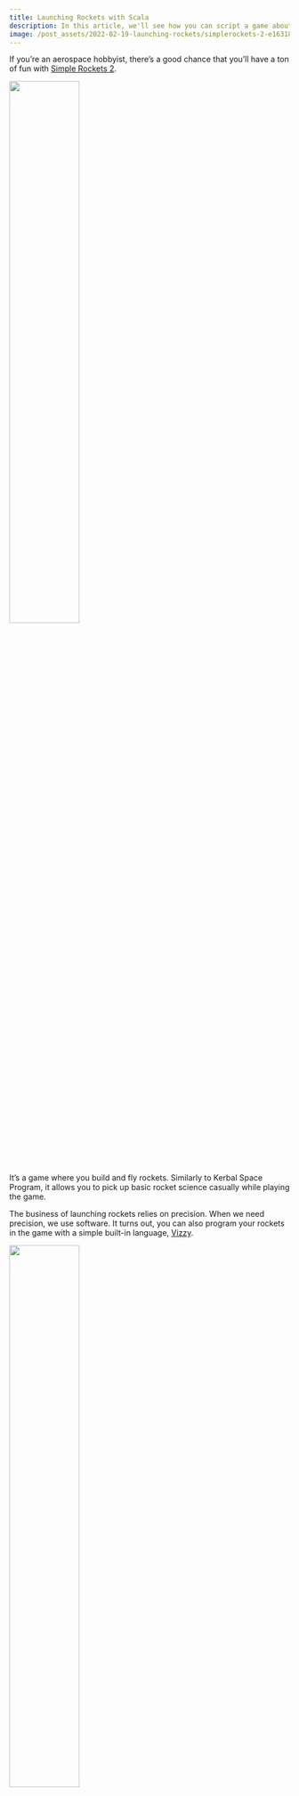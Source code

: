 ```yaml
---
title: Launching Rockets with Scala
description: In this article, we'll see how you can script a game about rockets in Scala
image: /post_assets/2022-02-19-launching-rockets/simplerockets-2-e1631817494638.jpg
---
```


If you’re an aerospace hobbyist, there’s a good chance that you’ll have a ton of fun with [Simple Rockets 2](https://www.simplerockets.com/).

<a href="/post_assets/2022-02-19-launching-rockets/simplerockets-2-e1631817494638.jpg" target="_blank"><img src="/post_assets/2022-02-19-launching-rockets/simplerockets-2-e1631817494638.jpg" width="50%"/></a>

It’s a game where you build and fly rockets. Similarly to Kerbal Space Program, it allows you to pick up basic rocket science casually while playing the game.

The business of launching rockets relies on precision. When we need precision, we use software. It turns out, you can also program your rockets in the game with a simple built-in language, [Vizzy](https://www.simplerockets.com/Blog/View/120034/Vizzy).

<a href="/post_assets/2022-02-19-launching-rockets/CleanShot%202022-02-19%20at%2012.49.10@2x.png" target="_blank"><img src="/post_assets/2022-02-19-launching-rockets/CleanShot%202022-02-19%20at%2012.49.10@2x.png" width="50%"/></a>

It’s a visual language with which you need to drag-and-drop all the language constructs or variables in proper slots to use them. Much more tedious and quite a bit slower than typing. Not anymore – meet DSL based on Scala 3 to do just that! You can run the below code from a new [Scala CLI](https://scala-cli.virtuslab.org/) file using the `scala-cli Program.sc` syntax (extension must be `sc`), assuming you have Simple Rockets 2 installed – no other setup is necessary!

```scala
//> using scala "3.1.1"
import $dep.`com.akmetiuk::simple-rockets-compiler:0.1.1`, rocketscompiler.{ *, given }

program("Simple Launch") {
  // Countdown
  for i <- 5 to 1 by -1 do
    displayText(s"T-$i")
    waitSeconds(1)
  displayText("LAUNCH")

  // Launch sequence
  activateStage() // Start the engine
  Throttle := 1   // Set engine power to 100%
  Pitch := 30     // Tilt the rocket so that it is 30 degrees to the surface
  Heading := 180  // Fly south
}
```

The above sequence compiles to the following Vizzy code that you can load into your rocket following the [usage instructions](https://github.com/anatoliykmetyuk/simple-rockets-compiler/blob/119b9e0d480a0f363ca66892df7a9681297ca58d/README.md#usage):

<a href="/post_assets/2022-02-19-launching-rockets/CleanShot%202022-02-19%20at%2013.15.16@2x.png" target="_blank"><img src="/post_assets/2022-02-19-launching-rockets/CleanShot%202022-02-19%20at%2013.15.16@2x.png" width="50%"/></a>

With that, we have all the programming tools needed to plan our voyage to the orbit.

# How does orbit work?
To reach orbit, you need to go sufficiently high and then sufficiently fast in parallel with the planet's surface.

<a href="/post_assets/2022-02-19-launching-rockets/AA0C91B1-A17E-47B0-9665-F9AF41878ACD.jpeg" target="_blank"><img src="/post_assets/2022-02-19-launching-rockets/AA0C91B1-A17E-47B0-9665-F9AF41878ACD.jpeg" width="50%"/></a>

Here’s an intuition on how it works. The planet is round, so as you go to the side, the distance from you to planet will increase due to planet's curvature. In other words, you will gain altitude from moving to the side.

<a href="/post_assets/2022-02-19-launching-rockets/B2B87D7E-D625-4060-B4C1-1A88F6E1DAD1.jpeg" target="_blank"><img src="/post_assets/2022-02-19-launching-rockets/B2B87D7E-D625-4060-B4C1-1A88F6E1DAD1.jpeg" width="50%"/></a>

Gravity matters though. The planet will pull you back with its gravity as you move to the side. So, you will also be losing altitude to gravity.

<a href="/post_assets/2022-02-19-launching-rockets/A27EFFA2-F391-4F95-A1DA-D1191DA390C0.jpeg" target="_blank"><img src="/post_assets/2022-02-19-launching-rockets/A27EFFA2-F391-4F95-A1DA-D1191DA390C0.jpeg" width="50%"/></a>

However, if you get your speed of movement in parallel with the planet (i.e. horizontal speed) just right, you can compensate the altitude loss due to gravity by altitude gain due to the horizontal movement over the planet’s curvature. When the two perfectly compensate each other, the net change in altitude is zero, and you stay above Earth indefinitely – that is orbit.

# The Flight Plan
A trajectory from take-off to orbit looks something like this:
<a href="/post_assets/2022-02-19-launching-rockets/574C143A-13DC-4533-8E71-C644A87C691C.jpeg" target="_blank"><img src="/post_assets/2022-02-19-launching-rockets/574C143A-13DC-4533-8E71-C644A87C691C.jpeg" width="50%"/></a>

First, the rocket flies straight up as fast as possible – trying to escape the lower dense atmosphere which causes a lot of drag and therefore is hard to fly through. Once it is high enough, it starts to slowly turn to the side to build the horizontal speed.

During the first stage of the flight, the rocket is not trying to reach orbit just yet. The objective is merely to escape the atmosphere. And so the most important thing about the trajectory is its highest point above the planet surface:
<a href="/post_assets/2022-02-19-launching-rockets/3C9D58A6-43C8-4E36-855B-CD4574E4C183.jpeg" target="_blank"><img src="/post_assets/2022-02-19-launching-rockets/3C9D58A6-43C8-4E36-855B-CD4574E4C183.jpeg" width="50%"/></a>

This point is called *Apoapsis*. When trying to reach orbit, you want this point above your planet’s atmosphere. If any point of your orbit intersects the atmosphere, the spacecraft will be losing speed due to drag until it is unable to maintain orbit.

The rocket rises its apoapsis by firing its engines and accelerating upwards. When the apoapsis becomes sufficiently high above the atmosphere, the rocket shuts down its engines.

## Staying in Space
First objective, escaping the atmosphere, being achieved, the next objective is not to fall back into it. In other words, this trajectory:

<a href="/post_assets/2022-02-19-launching-rockets/8F4DD12A-638A-4344-915D-606A8DEFEECF.jpeg" target="_blank"><img src="/post_assets/2022-02-19-launching-rockets/8F4DD12A-638A-4344-915D-606A8DEFEECF.jpeg" width="50%"/></a>

needs to become this:

<a href="/post_assets/2022-02-19-launching-rockets/3DF34915-0704-4B6E-A201-BAB12E55DC5A.jpeg" target="_blank"><img src="/post_assets/2022-02-19-launching-rockets/3DF34915-0704-4B6E-A201-BAB12E55DC5A.jpeg" width="50%"/></a>

To make it happen, the rocket needs to accelerate in parallel with the planet's surface until it reaches the orbital speed. At this point, the concept of *periapsis* becomes useful. If apoapsis is the *highest* point of a spacecraft's orbit, periapsis is its *lowest* point. As we don’t want our orbit to touch the atmosphere, we want our periapsis above atmosphere as well.

# 3, 2, 1, Lift-off!
Armed with this theory, let’s build a rocket and program it to reach space. An orbit-worthy rocket may look something as follows:

<a href="/post_assets/2022-02-19-launching-rockets/CleanShot%202022-02-19%20at%2013.37.26@2x.png" target="_blank"><img src="/post_assets/2022-02-19-launching-rockets/CleanShot%202022-02-19%20at%2013.37.26@2x.png" width="50%"/></a>

The rocket has two stages: the first one will bring us out of the atmosphere and the second one will be used in space to reach orbit.

You can see the full program for this rocket [on github](https://github.com/anatoliykmetyuk/simple-rockets-compiler/blob/119b9e0d480a0f363ca66892df7a9681297ca58d/examples/FlightToOrbit.sc). Keep in mind that the in-game planet is not Earth and hence the parameters used below are not realistic for a real-Earth flight plan. E.g. the end of the orbit for Droo (the game’s analogue of Earth) is 60km while for earth it is 100km. The orbital speed for Droo is around 3420m/s while for Earth it is around 7900/s.

The parameters used in such kind of programs are very much experimentation-based. You try one set of parameters, it doesn’t work, you tweak until it works (hopefully real-world rocket scientists are more meticulous than that :) ).

 At the high-level, the program looks as follows:

```scala
  countdown
  liftOff
  gradualTurn(
    startAltitude = 500, startPitch = 80,
    endAltitude = 8000, endPitch = 25
  )
  coasting(targetApo = 70000)
  periapsisRiseManeuver(
    targetOrbitalVelicity = 3420, targetPeriapsis = 70000,
    maxTimeToApo = 60, minTimeToApo = 10, correctionThrottle = 0.2,
  )
```

For the `gradualTurn`, the idea is that upon reaching an altitude of 500 meters, we start to slowly tilt the rocket (i.e. decrease its pitch – the pitch of 90 degrees means rocket is pointing straight up and 0 degrees – the rocket is on the side, parallel to the surface). Our goal is to start with the pitch of 80 degrees and by the time we reach 8000m altitude, the pitch should reach 25 degrees.

“Coasting” means “wait until the apoapsis reaches the target value, shut down the engine and fly by inertia until the rocket reaches the apoapsis” – very much like a shell shot from an artillery gun.

“Periapsis rise manoeuvre” means “turn on the engines again and accelerate to the side until the orbital speed is reached”. The extra parameters are responsible for the technical detail of making sure this engine burn doesn’t make our orbit too lopsided, like this (try it for yourself to get a feel of why this is needed!):
<a href="/post_assets/2022-02-19-launching-rockets/7318FA49-2DD7-4C51-BAA2-B195B2DF1862.jpeg" target="_blank"><img src="/post_assets/2022-02-19-launching-rockets/7318FA49-2DD7-4C51-BAA2-B195B2DF1862.jpeg" width="50%"/></a>

## Show me the code
Here’s the full implementation of the program, [also available on GitHub](https://github.com/anatoliykmetyuk/simple-rockets-compiler/blob/119b9e0d480a0f363ca66892df7a9681297ca58d/examples/FlightToOrbit.sc). The constructs that aren’t explicitly defined in the program are defined in the DSL library and mapped to the in-game constructs:

```scala
def ascentProfile: SRProgram =
  def countdown: SRProgram =
    for i <- 5 to 1 by -1 do
      displayText(i)
      waitSeconds(1)

  def liftOff: SRProgram =
    activateStage()  // Turn on the engine
    Throttle := 1
    displayText("LIFTOFF!!!")

  def gradualTurn(startAltitude: Double, endAltitude: Double, startPitch: Double, endPitch: Double): SRProgram =
    waitUntil(Altitude.ASL >= startAltitude)  // ASL = Above Sea Level
    displayText("Starting the gradual turn")
    whileLoop(Altitude.ASL < endAltitude) {
      val fractionOfPath = (Altitude.ASL - startAltitude) / (endAltitude - startAltitude)
      val pitchDifference = endPitch - startPitch
      Pitch := startPitch + fractionOfPath * pitchDifference
    }

  def coasting(targetApo: Double): SRProgram =
    waitUntil(Orbit.Apoapsis >= targetApo)
    displayText("Coasting towards apoapsis")
    Throttle := 0

  def periapsisRiseManeuver(targetOrbitalVelicity: Double, targetPeriapsis: Double,
      maxTimeToApo: Double, minTimeToApo: Double, correctionThrottle: Double): SRProgram =
    waitUntil(Orbit.TimeToApoapsis <= startBurnAt)
    displayText("Rising periapsis")
    Pitch := 0
    Throttle := 1

    whileLoop(Orbit.Periapsis < targetPeriapsis) {
      ifTrue(Orbit.TimeToApoapsis > maxTimeToApo && Throttle =!= 0) {
        Throttle := 0
      }
      ifTrue(Orbit.TimeToApoapsis < minTimeToApo && Throttle =!= 1) {
        Throttle := correctionThrottle
      }
    }
    Throttle := 0
    displayText("Congratulations! You've reached orbit with Scala!")

  countdown
  liftOff
  gradualTurn(
    startAltitude = 500, startPitch = 80,
    endAltitude = 8000, endPitch = 25
  )
  coasting(targetApo = 70000)
  periapsisRiseManeuver(
    targetOrbitalVelicity = 3420, targetPeriapsis = 70000,
    maxTimeToApo = 60, minTimeToApo = 10, correctionThrottle = 0.2,
  )
end ascentProfile
```

Notice that for the control structures, most of the times the built-in game loops are used such as `whileLoop` and `ifTrue`. For the boolean inequality comparison, `=!=` is used instead of `!=`.

# Continuing the Journey
<a href="/post_assets/2022-02-19-launching-rockets/CleanShot%202022-02-19%20at%2013.48.08@2x.png" target="_blank"><img src="/post_assets/2022-02-19-launching-rockets/CleanShot%202022-02-19%20at%2013.48.08@2x.png" width="50%"/></a>

There are 20 planets in game to explore, some with really weird trajectories. Can you visit them all? Would it simplify things if you build a space station first, across multiple launches, to store fuel in orbit and refuel there with your spacecrafts before going on deep space missions? How would you do it, what kind of physics do you need to discover to make it happen?

And if during your quest you find out you do repetitive steps that can be automated, maybe the DSL described here would be of any use ;)








